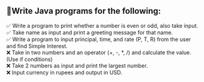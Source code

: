 ## :book:Write Java programs for the following:
:white_check_mark: Write a program to print whether a number is even or odd, also take input.
<br />:white_check_mark: Take name as input and print a greeting message for that name.
<br />:white_check_mark: Write a program to input principal, time, and rate (P, T, R) from the user and find Simple Interest.
<br />:x: Take in two numbers and an operator (+, -, *, /) and calculate the value. (Use if conditions)
<br />:x: Take 2 numbers as input and print the largest number.
<br />:x: Input currency in rupees and output in USD.
